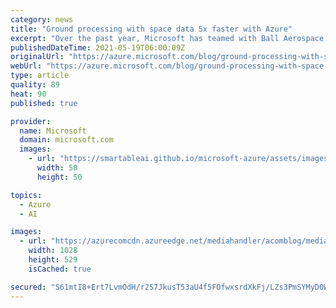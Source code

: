 ```yaml
---
category: news
title: "Ground processing with space data 5x faster with Azure"
excerpt: "Over the past year, Microsoft has teamed with Ball Aerospace to develop the prototype for the Commercially Augmented Space Inter Networked Operations (CASINO) Program Office demonstrating agile cloud processing capabilities in support of the United States Space Force. For increasingly distributed mission"
publishedDateTime: 2021-05-19T06:00:09Z
originalUrl: "https://azure.microsoft.com/blog/ground-processing-with-space-data-5x-faster-with-azure/"
webUrl: "https://azure.microsoft.com/blog/ground-processing-with-space-data-5x-faster-with-azure/"
type: article
quality: 89
heat: 90
published: true

provider:
  name: Microsoft
  domain: microsoft.com
  images:
    - url: "https://smartableai.github.io/microsoft-azure/assets/images/organizations/microsoft.com-50x50.jpg"
      width: 50
      height: 50

topics:
  - Azure
  - AI

images:
  - url: "https://azurecomcdn.azureedge.net/mediahandler/acomblog/media/Default/blog/7598202d-3b1f-408c-a320-51e1b0b7f440.png"
    width: 1028
    height: 529
    isCached: true

secured: "S61mtI8+Ert7LvmOdH/r2S7JkusT53aU4f5FOfwxsrdXkFj/LZs3PmSYMyD0WYM9uzM2neADv0VOUd71iMm3d1GWGHXDQUJC5pfOHnz0YYvVHr+lug/YXUiUihm2ZEaTI2YKEHZgTPnXifHNcsojZkM/vNrm9VATqoVyUna1t0FHL+CmJ715hLsi7hzH9rC2WKbqP+oNApGcI7oYOz8B1PtzItNbyTyvrwiblw0P1faZIqExkAmhoZ0x7Q/6HkQijzQgfPf1k1t34oUSoY3lYGnWmQxxjbfpj5ZeJqCiIzGlnB9TEvB0TC3yHCU8B9yLiGaxEYOGNin0N0QPDgZaSPN94YQKzQY678Of+0C6guE=;32pedhifsesGDKgEjuuzNA=="
---
```


